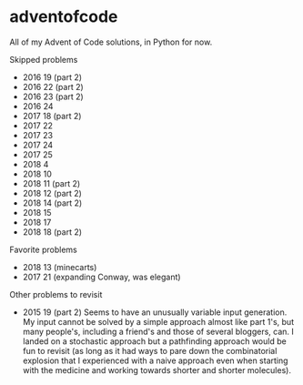 # adventofcode

All of my Advent of Code solutions, in Python for now.

Skipped problems
- 2016 19 (part 2)
- 2016 22 (part 2)
- 2016 23 (part 2)
- 2016 24
- 2017 18 (part 2)
- 2017 22
- 2017 23
- 2017 24
- 2017 25
- 2018 4
- 2018 10
- 2018 11 (part 2)
- 2018 12 (part 2)
- 2018 14 (part 2)
- 2018 15
- 2018 17
- 2018 18 (part 2)

Favorite problems
- 2018 13 (minecarts)
- 2017 21 (expanding Conway, was elegant)

Other problems to revisit
- 2015 19 (part 2)
Seems to have an unusually variable input generation. My input cannot be solved by a simple approach almost like part 1's, but many people's, including a friend's and those of several bloggers, can. I landed on a stochastic approach but a pathfinding approach would be fun to revisit (as long as it had ways to pare down the combinatorial explosion that I experienced with a naive approach even when starting with the medicine and working towards shorter and shorter molecules).
